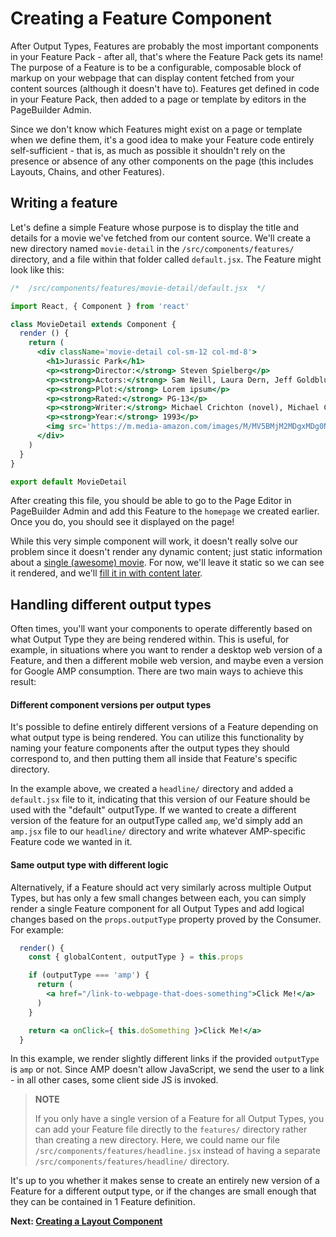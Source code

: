 # Creating a Feature Component

After Output Types, Features are probably the most important components in your Feature Pack - after all, that's where the Feature Pack gets its name! The purpose of a Feature is to be a configurable, composable block of markup on your webpage that can display content fetched from your content sources (although it doesn't have to). Features get defined in code in your Feature Pack, then added to a page or template by editors in the PageBuilder Admin.

Since we don't know which Features might exist on a page or template when we define them, it's a good idea to make your Feature code entirely self-sufficient - that is, as much as possible it shouldn't rely on the presence or absence of any other components on the page (this includes Layouts, Chains, and other Features).

## Writing a feature

Let's define a simple Feature whose purpose is to display the title and details for a movie we've fetched from our content source. We'll create a new directory named `movie-detail` in the `/src/components/features/` directory, and a file within that folder called `default.jsx`. The Feature might look like this:

```jsx
/*  /src/components/features/movie-detail/default.jsx  */

import React, { Component } from 'react'

class MovieDetail extends Component {
  render () {
    return (
      <div className='movie-detail col-sm-12 col-md-8'>
        <h1>Jurassic Park</h1>
        <p><strong>Director:</strong> Steven Spielberg</p>
        <p><strong>Actors:</strong> Sam Neill, Laura Dern, Jeff Goldblum, Richard Attenborough</p>
        <p><strong>Plot:</strong> Lorem ipsum</p>
        <p><strong>Rated:</strong> PG-13</p>
        <p><strong>Writer:</strong> Michael Crichton (novel), Michael Crichton (screenplay), David Koepp (screenplay)</p>
        <p><strong>Year:</strong> 1993</p>
        <img src='https://m.media-amazon.com/images/M/MV5BMjM2MDgxMDg0Nl5BMl5BanBnXkFtZTgwNTM2OTM5NDE@._V1_SX300.jpg' alt={`Poster for Jurassic Park`} />
      </div>
    )
  }
}

export default MovieDetail
```

After creating this file, you should be able to go to the Page Editor in PageBuilder Admin and add this Feature to the `homepage` we created earlier. Once you do, you should see it displayed on the page!

While this very simple component will work, it doesn't really solve our problem since it doesn't render any dynamic content; just static information about a [single (awesome) movie](https://www.imdb.com/title/tt0107290/). For now, we'll leave it static so we can see it rendered, and we'll [fill it in with content later](./using-consumer-function.md).

## Handling different output types

Often times, you'll want your components to operate differently based on what Output Type they are being rendered within. This is useful, for example, in situations where you want to render a desktop web version of a Feature, and then a different mobile web version, and maybe even a version for Google AMP consumption. There are two main ways to achieve this result:

#### Different component versions per output types

It's possible to define entirely different versions of a Feature depending on what output type is being rendered.  You can utilize this functionality by naming your feature components after the output types they should correspond to, and then putting them all inside that Feature's specific directory.

In the example above, we created a `headline/` directory and added a `default.jsx` file to it, indicating that this version of our Feature should be used with the "default" outputType. If we wanted to create a different version of the feature for an outputType called `amp`, we'd simply add an `amp.jsx` file to our `headline/` directory and write whatever AMP-specific Feature code we wanted in it.

<!-- TODO: falling back to different output types when spec is finished -->

#### Same output type with different logic

Alternatively, if a Feature should act very similarly across multiple Output Types, but has only a few small changes between each, you can simply render a single Feature component for all Output Types and add logical changes based on the `props.outputType` property proved by the Consumer. For example:

```jsx
  render() {
    const { globalContent, outputType } = this.props

    if (outputType === 'amp') {
      return (
        <a href="/link-to-webpage-that-does-something">Click Me!</a>
      )
    }

    return <a onClick={ this.doSomething }>Click Me!</a>
  }
```

In this example, we render slightly different links if the provided `outputType` is `amp` or not. Since AMP doesn't allow JavaScript, we send the user to a link - in all other cases, some client side JS is invoked.

> **NOTE**
> 
> If you only have a single version of a Feature for all Output Types, you can add your Feature file directly to the `features/` directory rather than creating a new directory. Here, we could name our file `/src/components/features/headline.jsx` instead of having a separate `/src/components/features/headline/` directory.

It's up to you whether it makes sense to create an entirely new version of a Feature for a different output type, or if the changes are small enough that they can be contained in 1 Feature definition.

**Next: [Creating a Layout Component](./creating-layout-component.md)**
